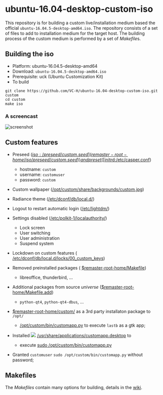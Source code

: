 # ubuntu-16.04-desktop-custom-iso

This repository is for building a custom live/installation medium
based the official `ubuntu-16.04.5-desktop-amd64.iso`.  The repository
consists of a set of files to add to installation medium for the
target host.  The building process of the custom medium is performed
by a set of *Makefile*s.

## Building the iso

* Platform: ubuntu-16.04.5-desktop-amd64
* Download: `ubuntu-16.04.5-desktop-amd64.iso`
* Prerequisite: uck (Ubuntu Customization Kit)
* To build

```shell
git clone https://github.com/VC-H/ubuntu-16.04-desktop-custom-iso.git custom
cd custom
make iso
```

### A screencast

![screenshot](https://github.com/VC-H/ubuntu-16.04-desktop-custom-iso/wiki/screencast.gif)

## Custom features

* Preseed ([$iso:/preseed/custom.seed](
  remaster-root-home/iso/preseed/custom.seed)) and
  preset ([$initrd:/etc/casper.conf](
  remaster-initrds/custom/etc/casper.conf))
	- hostname: `custom`
    - username: `customuser`
    - password: `custom`

* Custom wallpaper ([/opt/custom/share/backgrounds/custom.jpg](
  remaster-root-home/custom/share/backgrounds/custom.jpg))

* Radiance theme ([/etc/dconf/db/local.d/](
  remaster-root-home/custom/custom/etc/dconf/db/local.d/))

* Logout to restart automatic login ([/etc/lightdm/](
  remaster-root-home/custom/custom/etc/lightdm/))

* Settings disabled ([/etc/polkit-1/localauthority/](
  remaster-root-home/custom/custom/etc/polkit-1/localauthority/))
  - Lock screen
  - User switching
  - User administration
  - Suspend system

* Lockdown on custom features (
  [/etc/dconf/db/local.d/locks/00_custom_keys](
  remaster-root-home/custom/custom/etc/dconf/db/local.d/locks/00_custom_keys))

* Removed preinstalled packages (
  [$remaster-root-home/Makefile](
  remaster-root-home/Makefile))
    - libreoffice, thunderbird, ...

* Additional packages from source *universe*
  ([$remaster-root-home/Makefile.add](
  remaster-root-home/Makefile.add))
	- `python-qt4`, `python-qt4-dbus`, ...

* [$remaster-root-home/custom/](remaster-root-home/custom/)
  as a 3rd party installaton package to `/opt/`
    - [/opt/custom/bin/customapp.py](
	  remaster-root-home/custom/bin/customapp.py)
	  to execute `lastb` as a gtk app;

* Installed ![](https://avatars1.githubusercontent.com/u/23016403?s=20&v=1)
  [/usr/share/applications/customapp.desktop](
  remaster-root-home/custom/custom/usr/share/applications/customapp.desktop) to
    -  execute [sudo /opt/custom/bin/customapp.py](
       remaster-root-home/custom/bin/customapp.py)

* Granted `customuser` `sudo /opt/custom/bin/customapp.py` without password;

## Makefiles

The *Makefiles* contain many options for building, details in the
[wiki](https://github.com/VC-H/ubuntu-16.04-desktop-custom-iso/wiki).
